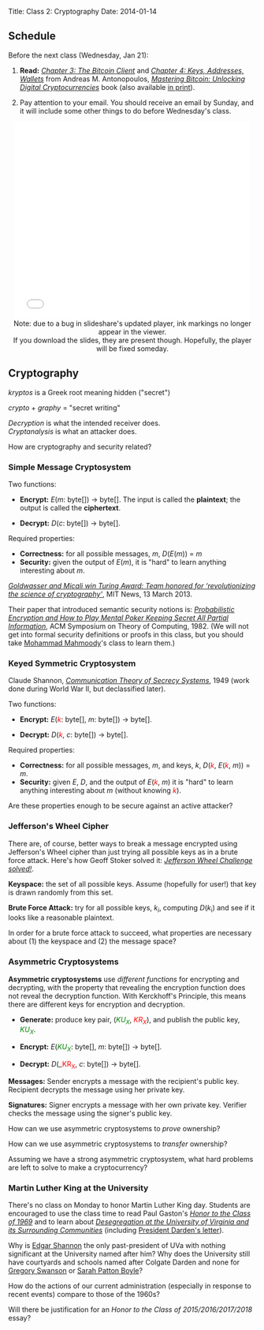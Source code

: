 Title: Class 2: Cryptography
Date: 2014-01-14

## Schedule 

   <div class="todo">
Before the next class (Wednesday, Jan 21):

1. **Read:** 
[_Chapter 3: The Bitcoin Client_](https://github.com/aantonop/bitcoinbook/blob/develop/ch03.asciidoc)
and
[_Chapter 4: Keys, Addresses, Wallets_](https://github.com/aantonop/bitcoinbook/blob/develop/ch04.asciidoc)
from Andreas M. Antonopoulos, [_Mastering Bitcoin: Unlocking Digital
Cryptocurrencies_](https://github.com/aantonop/bitcoinbook) book (also
available [in
print](http://www.amazon.com/Mastering-Bitcoin-Unlocking-Digital-Crypto-Currencies/dp/1449374042)).  

2. Pay attention to your email.  You should receive an email by Sunday,
and it will include some other things to do before Wednesday's class.
   </div>

<center> <iframe
src="//www.slideshare.net/slideshow/embed_code/43552674" width="476"
height="400" frameborder="0" marginwidth="0" marginheight="0"
scrolling="no"></iframe><br> 
<div class="caption"> Note: due to a bug in
slideshare's updated player, ink markings no longer appear in the
viewer.  <br>If you download the slides, they are present though.
Hopefully, the player will be fixed someday.  </div>

</center>

<!--
how is it possible to own something digital?

- copyright!

England

1662 - Licensing of the Press Act

guild of printers, "Stationer's Company" (formed in 1403, royal charter in 1557)
granted monopoly on printing [cf. Chinese granting monopoly on salt production]
exclusive right to print - responsible for censoring

ended in 1694 - no restrictions	       


Act of Queen Anne
-->

## Cryptography

_kryptos_ is a Greek root meaning hidden ("secret")

_crypto_ + _graphy_ = "secret writing"

_Decryption_ is what the intended receiver does.  
_Cryptanalysis_ is what an attacker does.  

How are cryptography and security related?
<div class="gap">

</div>

### Simple Message Cryptosystem

Two functions:

- **Encrypt:** <span class="math">_E_(_m_: byte[]) &rarr; byte[]</span>.  The input is called the
    **plaintext**; the output is called the **ciphertext**.

- **Decrypt:** <span class="math">_D_(_c_: byte[]) &rarr; byte[]</span>.

Required properties:

- **Correctness:** for all possible messages, <span class="math">_m_, _D_(_E_(_m_)) = _m_</span>
- **Security:** given the output of <span class="math">_E_(_m_)</span>, it is "hard" to learn anything interesting about <span class="math">_m_</span>.  

[_Goldwasser and Micali win Turing Award: Team honored for
‘revolutionizing the science of
cryptography'_](http://web.mit.edu/newsoffice/2013/goldwasser-and-micali-win-turing-award-0313.html),
MIT News, 13 March 2013. 

Their paper that introduced semantic security notions is:
[_Probabilistic Encryption and How to Play Mental Poker Keeping Secret
All Partial
Information_](http://groups.csail.mit.edu/cis/pubs/shafi/1982-stoc.pdf),
ACM Symposium on Theory of Computing, 1982.  (We will not get into
formal security definitions or proofs in this class, but you should take
[Mohammad Mahmoody](http://www.cs.virginia.edu/~mohammad/)'s class to
learn them.)

### Keyed Symmetric Cryptosystem

Claude Shannon, [_Communication Theory of Secrecy Systems_](http://netlab.cs.ucla.edu/wiki/files/shannon1949.pdf), 1949 (work done during World War II, but declassified later).

Two functions:

- **Encrypt:** <span class="math">_E_(_<font color="red">k</font>_: byte[], _m_: byte[]) &rarr; byte[]</span>. 

- **Decrypt:** <span class="math">_D_(_<font color="red">k</font>_, _c_: byte[]) &rarr; byte[]</span>.

Required properties:

- **Correctness:** for all possible messages, <span class="math">_m_</span>, and keys, <span class="math">_k_</span>, <span class="math">_D_(_<font color="red">k</font>_, _E_(_<font color="red">k</font>_, _m_)) = _m_</span>.
- **Security:** given <span class="math">_E_</span>, <span class="math">_D_</span>, and the output of <span class="math">_E_(<font color="red">_k_</font>, _m_)</span> it is "hard" to learn anything interesting about <span class="math">_m_</span> (without knowing <span class="math"><font color="red">_k_</font></span>).

Are these properties enough to be secure against an active attacker?
<div class="gap">

</div>

### Jefferson's Wheel Cipher

There are, of course, better ways to break a message encrypted using
Jefferson's Wheel cipher than just trying all possible keys as in a
brute force attack.  Here's how Geoff Stoker solved it: [_Jefferson
Wheel Challenge
solved!_](http://www.cs.virginia.edu/~evans/cs588-fall2001/challenges/wheel-solved.html).

**Keyspace:** the set of all possible keys.  Assume (hopefully for
  user!) that key is drawn randomly from this set.

**Brute Force Attack:** try for all possible keys, <span
  class="math">_k<sub>i</sub>_</span>, computing <span
  class="math">_D_(_k_<sub>i</sub>)</span> and see if it looks like a
  reasonable plaintext.  

In order for a brute force attack to succeed, what properties are
necessary about (1) the keyspace and (2) the message space?

<div class="gap">

</div>

### Asymmetric Cryptosystems

**Asymmetric cryptosystems** use _different functions_ for encrypting
  and decrypting, with the property that revealing the encryption
  function does not reveal the decryption function.  With Kerckhoff's
  Principle, this means there are different keys for encryption and
  decryption.

- **Generate:** produce key pair, <span class="math">(_<font color="green">KU<sub>X</sub></font>_, _<font color="red">KR<sub>X</sub></font>_)</span>, and publish the public key, <span class="math">_<font color="green">KU<sub>X</sub></font>_</span>.

- **Encrypt:** <span class="math">_E_(_<font color="green">KU<sub>X</sub></font>_: byte[], _m_: byte[]) &rarr; byte[]</span>. 

- **Decrypt:** <span class="math">_D_(_<font color="red">KR<sub>X</sub></font>, _c_: byte[]) &rarr; byte[]</span>.

**Messages:** Sender encrypts a message with the recipient's public key.
  Recipient decrypts the message using her private key.

**Signatures:** Signer encrypts a message with her own private key.
  Verifier checks the message using the signer's public key.

How can we use asymmetric cryptosystems to _prove_ ownership?
<div class="gap">
</div>

How can we use asymmetric cryptosystems to _transfer_ ownership?
<div class="gap">
</div>

Assuming we have a strong asymmetric cryptosystem, what hard problems are left
to solve to make a cryptocurrency?

<div class="gap">
</div>

### Martin Luther King at the University

There's no class on Monday to honor Martin Luther King day.  Students
are encouraged to use the class time to read Paul Gaston's [_Honor to
the Class of 1969_](http://www.virginia.edu/woodson/pubs/aa.htm) and to
learn about [_Desegregation at the University of Virginia and its
Surrounding
Communities_](https://web.archive.org/web/20100615104829/http://cti.itc.virginia.edu/~hius316/desegregation/deseghome50s.html)
(including [President Darden's
letter](https://web.archive.org/web/20070503051645/http://cti.itc.virginia.edu/~hius316/desegregation/pace1.html)).

Why is [Edgar
Shannon](http://www.nytimes.com/1997/08/26/us/e-f-shannon-jr-79-dies-forceful-chief-of-u-of-virginia.html)
the only past-president of UVa with nothing significant at the
University named after him?  Why does the University still have
courtyards and schools named after Colgate Darden and none for [Gregory
Swanson](http://www.virginia.edu/woodson/projects/kenan/swanson/swanson.html)
or [Sarah Patton
Boyle](http://artsandsciences.virginia.edu/meredithwoo/blog/the-desegregated-heart/)?

<div class="gap">
</div>

How do the actions of our current administration (especially in response
to recent events) compare to those of the 1960s?  

<div class="gap">
</div>

Will there be justification for an _Honor to the Class of
2015/2016/2017/2018_ essay?
<div class="gap">
</div>
